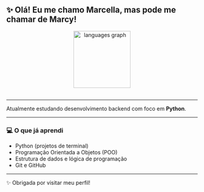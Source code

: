 ## ✨ Olá! Eu me chamo Marcella, mas pode me chamar de Marcy!


<div align="center">
  <img src="https://github-readme-stats.vercel.app/api/top-langs?username=itsMarcyy&locale=en&hide_title=false&layout=compact&card_width=320&langs_count=5&theme=dracula&hide_border=false" height="150" alt="languages graph" />
</div>

<br>

---

Atualmente estudando desenvolvimento backend com foco em **Python**.  

---

### 💻 O que já aprendi
- Python (projetos de terminal)
- Programação Orientada a Objetos (POO)
- Estrutura de dados e lógica de programação
- Git e GitHub

---

✨ Obrigada por visitar meu perfil!
